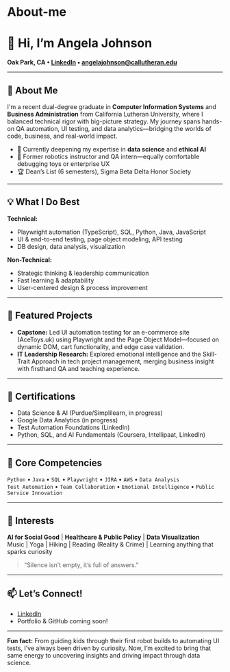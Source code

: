 # About-me

# 👋 Hi, I’m Angela Johnson

**Oak Park, CA • [LinkedIn](https://www.linkedin.com/in/angelajohnson44) • angelajohnson@callutheran.edu**

---

## 🚀 About Me

I'm a recent dual-degree graduate in **Computer Information Systems** and **Business Administration** from California Lutheran University, where I balanced technical rigor with big-picture strategy. My journey spans hands-on QA automation, UI testing, and data analytics—bridging the worlds of code, business, and real-world impact.

- 🌱 Currently deepening my expertise in **data science** and **ethical AI**
- 🤖 Former robotics instructor and QA intern—equally comfortable debugging toys or enterprise UX
- 🏆 Dean’s List (6 semesters), Sigma Beta Delta Honor Society

---

## 💡 What I Do Best

**Technical:**
- Playwright automation (TypeScript), SQL, Python, Java, JavaScript
- UI & end-to-end testing, page object modeling, API testing
- DB design, data analysis, visualization

**Non-Technical:**
- Strategic thinking & leadership communication
- Fast learning & adaptability
- User-centered design & process improvement

---

## 🌟 Featured Projects

- **Capstone:** Led UI automation testing for an e-commerce site (AceToys.uk) using Playwright and the Page Object Model—focused on dynamic DOM, cart functionality, and edge case validation.
- **IT Leadership Research:** Explored emotional intelligence and the Skill-Trait Approach in tech project management, merging business insight with firsthand QA and teaching experience.

---

## 📜 Certifications

- Data Science & AI (Purdue/Simplilearn, in progress)
- Google Data Analytics (in progress)
- Test Automation Foundations (LinkedIn)
- Python, SQL, and AI Fundamentals (Coursera, Intellipaat, LinkedIn)

---

## 🎯 Core Competencies

`Python` • `Java` • `SQL` • `Playwright` • `JIRA` • `AWS` • `Data Analysis`  
`Test Automation` • `Team Collaboration` • `Emotional Intelligence` • `Public Service Innovation`

---

## 🧩 Interests

**AI for Social Good** | **Healthcare & Public Policy** | **Data Visualization**  
Music | Yoga | Hiking | Reading (Reality & Crime) | Learning anything that sparks curiosity

> “Silence isn’t empty, it’s full of answers.”

---

## 📫 Let’s Connect!

- [LinkedIn](https://www.linkedin.com/in/angelajohnson44)
- Portfolio & GitHub coming soon!

---

**Fun fact:** From guiding kids through their first robot builds to automating UI tests, I’ve always been driven by curiosity. Now, I’m excited to bring that same energy to uncovering insights and driving impact through data science.
